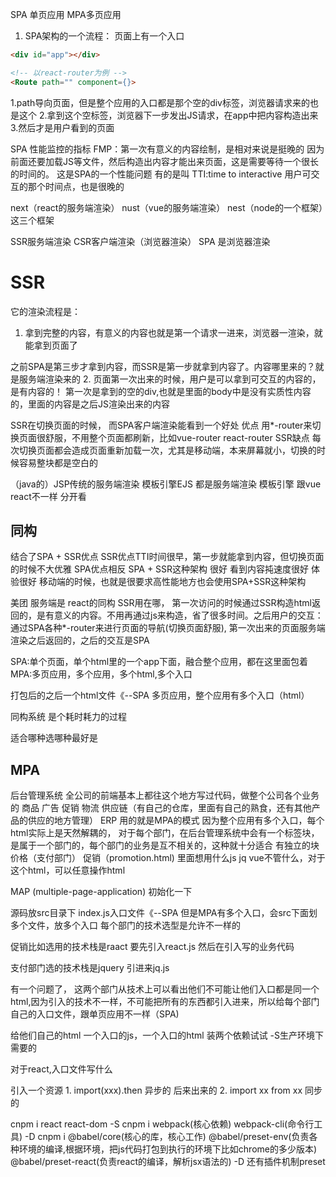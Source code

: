 SPA 单页应用
MPA多页应用

1. SPA架构的一个流程：
页面上有一个入口
<!-- 整个应用的入口，一个应用是由很多页面的 -->
```html
<div id="app"></div>

<!-- 以react-router为例 -->
<Route path="" component={}>
```
1.path导向页面，但是整个应用的入口都是那个空的div标签，浏览器请求来的也是这个
2.拿到这个空标签，浏览器下一步发出JS请求，在app中把内容构造出来
3.然后才是用户看到的页面

SPA
性能监控的指标 FMP：第一次有意义的内容绘制，是相对来说是挺晚的
因为前面还要加载JS等文件，然后构造出内容才能出来页面，这是需要等待一个很长的时间的。
这是SPA的一个性能问题
有的是叫
TTI:time to interactive 用户可交互的那个时间点，也是很晚的

next（react的服务端渲染） nust（vue的服务端渲染） nest（node的一个框架）这三个框架

SSR服务端渲染 CSR客户端渲染（浏览器渲染） SPA 是浏览器渲染
# SSR
它的渲染流程是：
1. <div></div> 拿到完整的内容，有意义的内容也就是第一个请求一进来，浏览器一渲染，就能拿到页面了
之前SPA是第三步才拿到内容，而SSR是第一步就拿到内容了。内容哪里来的？就是服务端渲染来的
2. 
页面第一次出来的时候，用户是可以拿到可交互的内容的，是有内容的！
第一次是拿到的空的div,也就是里面的body中是没有实质性内容的，里面的内容是之后JS渲染出来的内容


SSR在切换页面的时候，
而SPA客户端渲染能看到一个好处
优点
用*-router来切换页面很舒服，不用整个页面都刷新，比如vue-router react-router
SSR缺点
每次切换页面都会造成页面重新加载一次，尤其是移动端，本来屏幕就小，切换的时候容易整块都是空白的

（java的）JSP传统的服务端渲染 模板引擎EJS 都是服务端渲染 模板引擎 
跟vue react不一样 分开看

## 同构
结合了SPA + SSR优点
SSR优点TTI时间很早，第一步就能拿到内容，但切换页面的时候不大优雅
SPA优点相反
SPA + SSR这种架构 很好 看到内容扽速度很好 体验很好
移动端的时候，也就是很要求高性能地方也会使用SPA+SSR这种架构

美团 服务端是 react的同构
SSR用在哪，
第一次访问的时候通过SSR构造html返回的，是有意义的内容。不用再通过js来构造，省了很多时间。之后用户的交互：通过SPA各种*-router来进行页面的导航(切换页面舒服),
第一次出来的页面服务端渲染之后返回的，之后的交互是SPA

SPA:单个页面，单个html里的一个app下面，融合整个应用，都在这里面包着
MPA:多页应用，多个应用，多个html,多个入口

打包后的之后一个html文件《--SPA
多页应用，整个应用有多个入口（html）

同构系统 是个耗时耗力的过程

适合哪种选哪种最好是

## MPA
后台管理系统 全公司的前端基本上都往这个地方写过代码，做整个公司各个业务的
商品 广告 促销 物流 供应链（有自己的仓库，里面有自己的熟食，还有其他产品的供应的地方管理）
ERP 用的就是MPA的模式
因为整个应用有多个入口，每个html实际上是天然解耦的，
对于每个部门，在后台管理系统中会有一个标签块，是属于一个部门的，每个部门的业务是互不相关的，这种就十分适合 有独立的块
价格（支付部门）
促销（promotion.html) 里面想用什么js jq vue不管什么，对于这个html，可以任意操作html

MAP (multiple-page-application)
初始化一下

源码放src目录下
index.js入口文件《--SPA
但是MPA有多个入口，会src下面划多个文件，放多个入口
每个部门的技术选型是允许不一样的

促销比如选用的技术栈是raact
要先引入react.js
然后在引入写的业务代码

支付部门选的技术栈是jquery
引进来jq.js

有一个问题了，
这两个部门从技术上可以看出他们不可能让他们入口都是同一个html,因为引入的技术不一样，不可能把所有的东西都引入进来，所以给每个部门自己的入口文件，跟单页应用不一样（SPA)

给他们自己的html
一个入口的js，一个入口的html
装两个依赖试试 -S生产环境下需要的

对于react,入口文件写什么

引入一个资源
1. 
import(xxx).then 异步的 后来出来的
2. 
import xx from xx 同步的

cnpm i react react-dom -S
cnpm i webpack(核心依赖) webpack-cli(命令行工具) -D
cnpm i @babel/core(核心的库，核心工作) @babel/preset-env(负责各种环境的编译,根据环境，把js代码打包到执行的环境下比如chrome的多少版本) @babel/preset-react(负责react的编译，解析jsx语法的) -D
还有插件机制preset